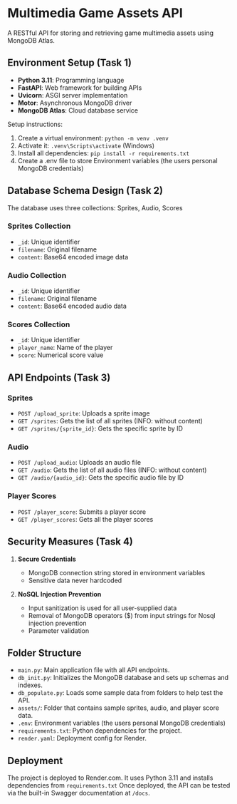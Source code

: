 # Multimedia Game Assets API

A RESTful API for storing and retrieving game multimedia assets using MongoDB Atlas.

## Environment Setup (Task 1)

- **Python 3.11**: Programming language
- **FastAPI**: Web framework for building APIs
- **Uvicorn**: ASGI server implementation
- **Motor**: Asynchronous MongoDB driver
- **MongoDB Atlas**: Cloud database service

Setup instructions:
1. Create a virtual environment: `python -m venv .venv`
2. Activate it: `.venv\Scripts\activate` (Windows)
3. Install all dependencies: `pip install -r requirements.txt`
4. Create a .env file to store Environment variables (the users personal MongoDB credentials)

## Database Schema Design (Task 2)

The database uses three collections: Sprites, Audio, Scores

### Sprites Collection
- `_id`: Unique identifier
- `filename`: Original filename
- `content`: Base64 encoded image data

### Audio Collection
- `_id`: Unique identifier
- `filename`: Original filename
- `content`: Base64 encoded audio data

### Scores Collection
- `_id`: Unique identifier
- `player_name`: Name of the player
- `score`: Numerical score value

## API Endpoints (Task 3)

### Sprites
- `POST /upload_sprite`: Uploads a sprite image
- `GET /sprites`: Gets the list of all sprites (INFO: without content)
- `GET /sprites/{sprite_id}`: Gets the specific sprite by ID

### Audio
- `POST /upload_audio`: Uploads an audio file
- `GET /audio`: Gets the list of all audio files (INFO: without content)
- `GET /audio/{audio_id}`: Gets the specific audio file by ID

### Player Scores
- `POST /player_score`: Submits a player score
- `GET /player_scores`: Gets all  the player scores

## Security Measures (Task 4)

1. **Secure Credentials**
   - MongoDB connection string stored in environment variables
   - Sensitive data never hardcoded

2. **NoSQL Injection Prevention**
   - Input sanitization is used for all user-supplied data
   - Removal of MongoDB operators ($) from input strings for Nosql injection prevention 
   - Parameter validation

## Folder Structure

- `main.py`: Main application file with all API endpoints.
- `db_init.py`: Initializes the MongoDB database and sets up schemas and indexes.
- `db_populate.py`: Loads some sample data from folders to help test the API.
- `assets/`: Folder that contains sample sprites, audio, and player score data.
- `.env`: Environment variables (the users personal MongoDB credentials)
- `requirements.txt`: Python dependencies for the project.
- `render.yaml`: Deployment config for Render.

## Deployment

The project is deployed to Render.com. It uses Python 3.11 and installs dependencies from `requirements.txt`
Once deployed, the API can be tested via the built-in Swagger documentation at `/docs`.
